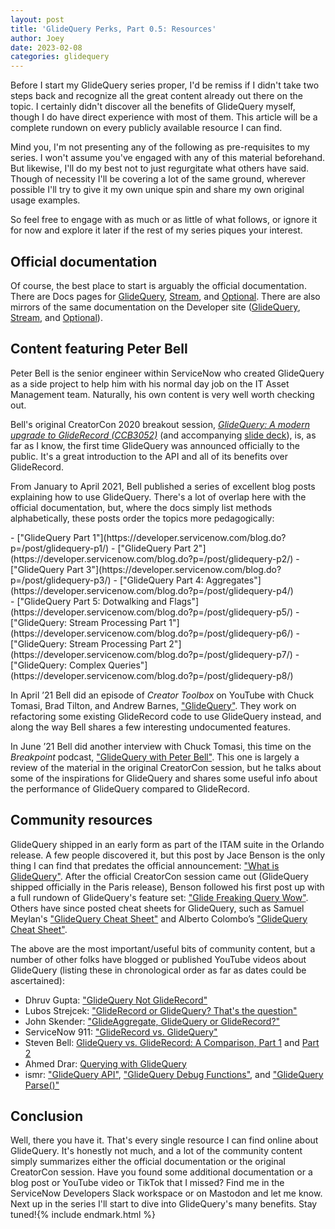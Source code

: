 ```yaml
---
layout: post
title: 'GlideQuery Perks, Part 0.5: Resources'
author: Joey
date: 2023-02-08
categories: glidequery
---
```


Before I start my GlideQuery series proper, I'd be remiss if I didn't take two steps back and recognize all the great content already out there on the topic. I certainly didn't discover all the benefits of GlideQuery myself, though I do have direct experience with most of them. This article will be a complete rundown on every publicly available resource I can find.

Mind you, I'm not presenting any of the following as pre-requisites to my series. I won't assume you've engaged with any of this material beforehand. But likewise, I'll do my best not to just regurgitate what others have said. Though of necessity I'll be covering a lot of the same ground, wherever possible I'll try to give it my own unique spin and share my own original usage examples.

So feel free to engage with as much or as little of what follows, or ignore it for now and explore it later if the rest of my series piques your interest.

## Official documentation

Of course, the best place to start is arguably the official documentation. There are Docs pages for [GlideQuery](https://docs.servicenow.com/bundle/tokyo-application-development/page/app-store/dev_portal/API_reference/GlideQuery/concept/GlideQueryGlobalAPI.html), [Stream](https://docs.servicenow.com/bundle/tokyo-application-development/page/app-store/dev_portal/API_reference/Stream/concept/StreamGlobalAPI.html), and [Optional](https://docs.servicenow.com/bundle/tokyo-application-development/page/app-store/dev_portal/API_reference/Optional/concept/OptionalGlobalAPI.html). There are also mirrors of the same documentation on the Developer site ([GlideQuery](https://developer.servicenow.com/dev.do#!/reference/api/tokyo/server/no-namespace/GlideQueryAPI), [Stream](https://developer.servicenow.com/dev.do#!/reference/api/tokyo/server/no-namespace/StreamGlobalAPI), and [Optional](https://developer.servicenow.com/dev.do#!/reference/api/tokyo/server/no-namespace/OptionalGlobalAPI)).

## Content featuring Peter Bell

Peter Bell is the senior engineer within ServiceNow who created GlideQuery as a side project to help him with his normal day job on the <abbr>IT</abbr> Asset Management team. Naturally, his own content is very well worth checking out.

Bell's original CreatorCon 2020 breakout session, _[GlideQuery: A modern upgrade to GlideRecord (CCB3052)](https://www.servicenow.com/community/creatorcon-blogs/glidequery-a-modern-upgrade-to-gliderecord/ba-p/2331050)_ (and accompanying [slide deck](/files/2023-02-01-ccb3052-bell-glidequery.pdf)), is, as far as I know, the first time GlideQuery was announced officially to the public. It's a great introduction to the <abbr>API</abbr> and all of its benefits over GlideRecord.

From January to April 2021, Bell published a series of excellent blog posts explaining how to use GlideQuery. There's a lot of overlap here with the official documentation, but, where the docs simply list methods alphabetically, these posts order the topics more pedagogically:

<div class="column-left" markdown="1">
- ["GlideQuery Part 1"](https://developer.servicenow.com/blog.do?p=/post/glidequery-p1/)
- ["GlideQuery Part 2"](https://developer.servicenow.com/blog.do?p=/post/glidequery-p2/)
- ["GlideQuery Part 3"](https://developer.servicenow.com/blog.do?p=/post/glidequery-p3/)
- ["GlideQuery Part 4: Aggregates"](https://developer.servicenow.com/blog.do?p=/post/glidequery-p4/)
</div>
<div class="column-right" markdown="1">
- ["GlideQuery Part 5: Dotwalking and Flags"](https://developer.servicenow.com/blog.do?p=/post/glidequery-p5/)
- ["GlideQuery: Stream Processing Part 1"](https://developer.servicenow.com/blog.do?p=/post/glidequery-p6/)
- ["GlideQuery: Stream Processing Part 2"](https://developer.servicenow.com/blog.do?p=/post/glidequery-p7/)
- ["GlideQuery: Complex Queries"](https://developer.servicenow.com/blog.do?p=/post/glidequery-p8/)
</div>

In April ’21 Bell did an episode of _Creator Toolbox_ on YouTube with Chuck Tomasi, Brad Tilton, and Andrew Barnes, ["GlideQuery"](https://www.youtube.com/live/IobUxnK3LDo). They work on refactoring some existing GlideRecord code to use GlideQuery instead, and along the way Bell shares a few interesting undocumented features.

In June ’21 Bell did another interview with Chuck Tomasi, this time on the _Breakpoint_ podcast, ["GlideQuery with Peter Bell"](https://developer.servicenow.com/blog.do?p=/post/break-point-025/). This one is largely a review of the material in the original CreatorCon session, but he talks about some of the inspirations for GlideQuery and shares some useful info about the performance of GlideQuery compared to GlideRecord.

## Community resources

GlideQuery shipped in an early form as part of the <abbr>ITAM</abbr> suite in the Orlando release. A few people discovered it, but this post by Jace Benson is the only thing I can find that predates the official announcement: ["What is GlideQuery"](https://jace.pro/post/2020-04-28-what-is-glidequery/). After the official CreatorCon session came out (GlideQuery shipped officially in the Paris release), Benson followed his first post up with a full rundown of GlideQuery's feature set: ["Glide Freaking Query Wow"](https://jace.pro/post/2020-05-24-glide-freaking-query-wow/). Others have since posted cheat sheets for GlideQuery, such as Samuel Meylan's ["GlideQuery Cheat Sheet"](https://www.snow-adventures.com/blog/glidequery-cheat-sheet/) and Alberto Colombo’s ["GlideQuery Cheat Sheet"](https://blog.kofko.xyz/glidequery-cheat-sheet).

The above are the most important/useful bits of community content, but a number of other folks have blogged or published YouTube videos about GlideQuery (listing these in chronological order as far as dates could be ascertained):

- Dhruv Gupta: ["GlideQuery Not GlideRecord"](https://dhruvsn.wordpress.com/2020/08/24/glidequery-not-gliderecord/)
- Lubos Strejcek: ["GlideRecord or GlideQuery? That's the question"](https://www.streyda.eu/post/gliderecordorglidequery)
- John Skender: ["GlideAggregate, GlideQuery or GlideRecord?"](https://www.johnskender.com/articles/using-glidequery-to-check-if-a-single-record-exists)
- ServiceNow 911: ["GlideRecord vs. GlideQuery"](https://www.youtube.com/watch?v=yY9YNe8nPfo)
- Steven Bell: [GlideQuery vs. GlideRecord: A Comparison, Part 1](https://www.servicenow.com/community/developer-blog/glidequery-vs-gliderecord-a-comparison-part-1/ba-p/2267573) and [Part 2](https://www.servicenow.com/community/developer-blog/glidequery-vs-gliderecord-a-comparison-part-2/ba-p/2268423)
- Ahmed Drar: [Querying with GlideQuery](https://ahmeddrar.me/2022/11/16/querying-with-glidequery/)
- ismr: ["GlideQuery <abbr>API</abbr>"](https://ismr.dev/posts/glidequery-main), ["GlideQuery Debug Functions"](https://ismr.dev/posts/glidequery-debug-post), and ["GlideQuery Parse()"](https://ismr.dev/posts/glidequery-parse-post)

## Conclusion

Well, there you have it. That's every single resource I can find online about GlideQuery. It's honestly not much, and a lot of the community content simply summarizes either the official documentation or the original CreatorCon session. Have you found some additional documentation or a blog post or YouTube video or TikTok that I missed? Find me in the ServiceNow Developers Slack workspace or on Mastodon and let me know. Next up in the series I'll start to dive into GlideQuery's many benefits. Stay tuned!{% include endmark.html %}

